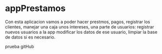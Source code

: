appPrestamos
============
Con esta aplicacion vamos a poder hacer prestmos, pagos, registrar los clientes, manejar una caja unos intereses,
una parte de usuarios: registrar nuevos usuarios a la app modificar los datos de ese usuario, limpiar la base de datos
si es necesario.

prueba gitHub
